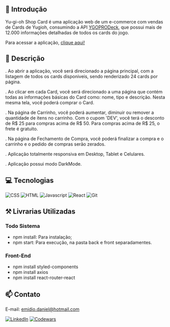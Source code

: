 ## 📖 Introdução

Yu-gi-oh Shop Card é uma aplicação web de um e-commerce com vendas de Cards de Yugioh, consumindo a API [YGOPRODeck](https://ygoprodeck.com/api-guide/), que possui mais de 12.000 informações detalhadas de todos os cards do jogo.

Para acessar a aplicação, [clique aqui!](https://yu-gi-oh-shop-card.vercel.app/)

## 📄 Descrição
. Ao abrir a aplicação, você será direcionado a página principal, com a listagem de todos os cards disponiveis, sendo renderizado 24 cards por página.

. Ao clicar em cada Card, você será direcionado a uma página que contém todas as informações básicas do Card como: nome, tipo e descrição. Nesta mesma tela, você poderá comprar o Card.

. Na página de Carrinho, você poderá aumentar, diminuir ou remover a quantidade de itens no carrinho. Com o cupom 'DEV', você terá o desconto de R$ 25 para compras acima de R$ 50. Para compras acima de R$ 25, o frete é gratuito.

. Na página de Fechamento de Compra, você poderá finalizar a compra e o carrinho e o pedido de compras serão zerados. 

. Aplicação totalmente responsiva em Desktop, Tablet e Celulares.

. Aplicação possui modo DarkMode.

## 💻 Tecnologias 

![CSS](https://img.shields.io/badge/CSS3-1572B6?style=for-the-badge&logo=css3&logoColor=white)
![HTML](https://img.shields.io/badge/HTML5-E34F26?style=for-the-badge&logo=html5&logoColor=white)
![Javascript](https://img.shields.io/badge/JavaScript-323330?style=for-the-badge&logo=javascript&logoColor=F7DF1E)
![React](https://img.shields.io/badge/React-20232A?style=for-the-badge&logo=react&logoColor=61DAFB)
![Git](https://img.shields.io/badge/GIT-E44C30?style=for-the-badge&logo=git&logoColor=white)

## ⚒️ Livrarias Utilizadas

### Todo Sistema
- npm install: Para instalação;
- npm start: Para execução, na pasta back e front separadamentes.

### Front-End
- npm install styled-components
- npm install axios
- npm install react-router-react


## 📫 Contato

E-mail: emidio.daniel@hotmail.com

[![LinkedIn](https://img.shields.io/badge/LinkedIn-0077B5?style=for-the-badge&logo=linkedin&logoColor=white)](https://www.linkedin.com/in/danielemidio1988/)
[![Codewars](https://img.shields.io/badge/Codewars-B1361E?style=for-the-badge&logo=Codewars&logoColor=white)](https://www.codewars.com/users/DanielEmidio1988)
